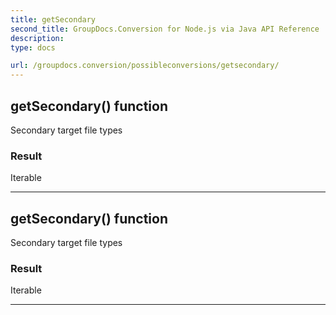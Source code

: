 ```yaml
---
title: getSecondary
second_title: GroupDocs.Conversion for Node.js via Java API Reference
description: 
type: docs

url: /groupdocs.conversion/possibleconversions/getsecondary/
---
```


## getSecondary()  function
Secondary target file types

### Result
Iterable


---


## getSecondary()  function
Secondary target file types

### Result
Iterable


---


